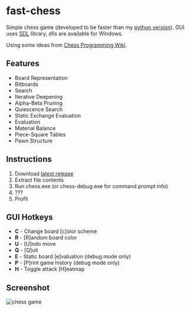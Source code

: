 # fast-chess
Simple chess game (developed to be faster than my [python version](https://github.com/fredericojordan/chess)). GUI uses [SDL](https://www.libsdl.org/) library, dlls are available for Windows.

Using some ideas from [Chess Programming Wiki](http://chessprogramming.wikispaces.com).

## Features
- Board Representation
 - Bitboards
- Search
 - Iterative Deepening
 - Alpha-Beta Pruning
 - Quiescence Search
 - Static Exchange Evaluation
- Evaluation
 - Material Balance
 - Piece-Square Tables
 - Pawn Structure

## Instructions
1. Download [latest release](https://github.com/fredericojordan/fast-chess/releases)
2. Extract file contents
3. Run chess.exe (or chess-debug.exe for command prompt info)
4. ???
5. Profit

## GUI Hotkeys
- **C** - Change board [c]olor scheme
- **R** - [R]andom board color
- **U** - [U]ndo move
- **Q** - [Q]uit
- **E** - Static board [e]valuation (debug mode only)
- **P** - [P]rint game history (debug mode only)
- **H** - Toggle attack [H]eatmap

## Screenshot
![chess game](http://i.imgur.com/O6rcSqu.png)
